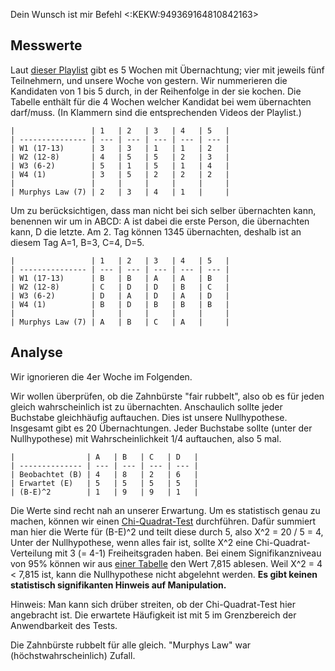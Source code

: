 Dein Wunsch ist mir Befehl <:KEKW:949369164810842163> 

## Messwerte
Laut  [dieser Playlist](<https://www.youtube.com/playlist?list=PLerzsTW-w1DiNtTpNwV4XqaV69_Pi9P-l>) gibt es 5 Wochen mit Übernachtung; vier mit jeweils fünf Teilnehmern, und unsere Woche von gestern. 
Wir nummerieren die Kandidaten von 1 bis 5 durch, in der Reihenfolge in der sie kochen.
Die Tabelle enthält für die 4 Wochen welcher Kandidat bei wem übernachten darf/muss. (In Klammern sind die entsprechenden Videos der Playlist.)
```
|                 | 1   | 2   | 3   | 4   | 5   |
| --------------- | --- | --- | --- | --- | --- |
| W1 (17-13)      | 3   | 3   | 1   | 1   | 2   |
| W2 (12-8)       | 4   | 5   | 5   | 2   | 3   |
| W3 (6-2)        | 5   | 1   | 5   | 1   | 4   |
| W4 (1)          | 3   | 5   | 2   | 2   | 2   |
|                 |     |     |     |     |     |
| Murphys Law (7) | 2   | 3   | 4   | 1   |     |
```
Um zu berücksichtigen, dass man nicht bei sich selber übernachten kann, benennen wir um in ABCD: A ist dabei die erste Person, die übernachten kann, D die letzte.  Am 2. Tag können 1345 übernachten, deshalb ist an diesem Tag A=1, B=3, C=4, D=5.
```
|                 | 1   | 2   | 3   | 4   | 5   |
| --------------- | --- | --- | --- | --- | --- |
| W1 (17-13)      | B   | B   | A   | A   | B   |
| W2 (12-8)       | C   | D   | D   | B   | C   |
| W3 (6-2)        | D   | A   | D   | A   | D   |
| W4 (1)          | B   | D   | B   | B   | B   |
|                 |     |     |     |     |     |
| Murphys Law (7) | A   | B   | C   | A   |     |
```

## Analyse
Wir ignorieren die 4er Woche im Folgenden.

Wir wollen überprüfen, ob die Zahnbürste "fair rubbelt", also ob es für jeden gleich wahrscheinlich ist zu übernachten. Anschaulich sollte jeder Buchstabe gleichhäufig auftauchen. Dies ist unsere Nullhypothese.
Insgesamt gibt es 20 Übernachtungen. Jeder Buchstabe sollte (unter der Nullhypothese) mit Wahrscheinlichkeit 1/4 auftauchen, also 5 mal.
```
|                | A   | B   | C   | D   |
| -------------- | --- | --- | --- | --- |
| Beobachtet (B) | 4   | 8   | 2   | 6   |
| Erwartet (E)   | 5   | 5   | 5   | 5   |
| (B-E)^2        | 1   | 9   | 9   | 1   |
```
Die Werte sind recht nah an unserer Erwartung. Um es statistisch genau zu machen, können wir einen [Chi-Quadrat-Test](<https://de.wikipedia.org/wiki/Chi-Quadrat-Test#Verteilungstest>) durchführen. Dafür summiert man hier die Werte für (B-E)^2 und teilt diese durch 5, also X^2 = 20 / 5 = 4, Unter der Nullhypothese, wenn alles fair ist, sollte X^2 eine Chi-Quadrat-Verteilung mit 3 (= 4-1) Freiheitsgraden haben. Bei einem Signifikanzniveau von 95% können wir aus [einer Tabelle](<https://www.crashkurs-statistik.de/tabelle-chi-quadrat-verteilung/>) den Wert 7,815 ablesen. Weil X^2 = 4 < 7,815 ist, kann die Nullhypothese nicht abgelehnt werden. **Es gibt keinen statistisch signifikanten Hinweis auf Manipulation.**

Hinweis:  Man kann sich drüber streiten, ob der Chi-Quadrat-Test hier angebracht ist. Die erwartete Häufigkeit ist mit 5 im Grenzbereich der Anwendbarkeit des Tests.

Die Zahnbürste rubbelt für alle gleich. "Murphys Law" war (höchstwahrscheinlich) Zufall.
